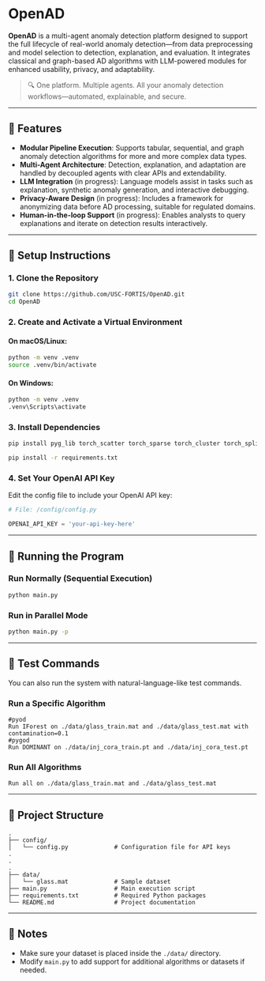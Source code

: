 # OpenAD

**OpenAD** is a multi-agent anomaly detection platform designed to support the full lifecycle of real-world anomaly detection—from data preprocessing and model selection to detection, explanation, and evaluation. It integrates classical and graph-based AD algorithms with LLM-powered modules for enhanced usability, privacy, and adaptability.

> 🔍 One platform. Multiple agents. All your anomaly detection workflows—automated, explainable, and secure.

---

## 🔧 Features

- **Modular Pipeline Execution**: Supports tabular, sequential, and graph anomaly detection algorithms for more and more complex data types.
- **Multi-Agent Architecture**: Detection, explanation, and adaptation are handled by decoupled agents with clear APIs and extendability.
- **LLM Integration** (in progress): Language models assist in tasks such as explanation, synthetic anomaly generation, and interactive debugging.
- **Privacy-Aware Design** (in progress): Includes a framework for anonymizing data before AD processing, suitable for regulated domains.
- **Human-in-the-loop Support** (in progress): Enables analysts to query explanations and iterate on detection results interactively.


---

## 🔧 Setup Instructions

### 1. Clone the Repository

```bash
git clone https://github.com/USC-FORTIS/OpenAD.git
cd OpenAD
```

### 2. Create and Activate a Virtual Environment

#### On macOS/Linux:

```bash
python -m venv .venv
source .venv/bin/activate
```

#### On Windows:

```bash
python -m venv .venv
.venv\Scripts\activate
```

### 3. Install Dependencies

```bash
pip install pyg_lib torch_scatter torch_sparse torch_cluster torch_spline_conv -f https://data.pyg.org/whl/torch-2.5.0+cpu.html

pip install -r requirements.txt
```

### 4. Set Your OpenAI API Key

Edit the config file to include your OpenAI API key:

```python
# File: /config/config.py

OPENAI_API_KEY = 'your-api-key-here'
```

---

## 🚀 Running the Program

### Run Normally (Sequential Execution)

```bash
python main.py
```

### Run in Parallel Mode

```bash
python main.py -p
```

---

## 🧪 Test Commands

You can also run the system with natural-language-like test commands.

### Run a Specific Algorithm

```text
#pyod
Run IForest on ./data/glass_train.mat and ./data/glass_test.mat with contamination=0.1
#pygod
Run DOMINANT on ./data/inj_cora_train.pt and ./data/inj_cora_test.pt
```

### Run All Algorithms

```text
Run all on ./data/glass_train.mat and ./data/glass_test.mat
```

---

## 📁 Project Structure

```
.
├── config/
│   └── config.py             # Configuration file for API keys
.
.
.
├── data/
│   └── glass.mat             # Sample dataset
├── main.py                   # Main execution script
├── requirements.txt          # Required Python packages
└── README.md                 # Project documentation
```

---

## 📌 Notes

- Make sure your dataset is placed inside the `./data/` directory.
- Modify `main.py` to add support for additional algorithms or datasets if needed.


